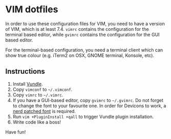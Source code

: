 # VIM dotfiles

In order to use these configuration files for VIM, you need to have a version
of VIM, which is at least 7.4. `vimrc` contains the configuration for the
terminal based editor, while `gvimrc` contains the configuration for the GUI
based editor.

For the terminal-based configuration, you need a terminal client which can
show true colour (e.g. iTerm2 on OSX, GNOME terminal, Konsole, etc).

## Instructions

1. Install [Vundle](https://github.com/VundleVim/Vundle.vim).
2. Copy `vimconf` to `~/.vimconf`.
3. Copy `vimrc` to `~/.vimrc`.
4. If you have a GUI-based editor, copy `gvimrc` to `~/.gvimrc`.
   Do not forget to change the font to your favourite one.
   In order for Devicons to work, a [nerd patched font](https://github.com/ryanoasis/nerd-fonts) is required.
5. Run `vim +PluginInstall +qall` to trigger Vundle plugin installation.
6. Write code like a boss!

Have fun!
